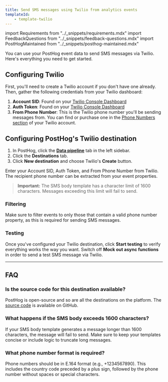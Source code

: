 ```yaml
---
title: Send SMS messages using Twilio from analytics events
templateId:
    - template-twilio
---
```


import Requirements from "../_snippets/requirements.mdx"
import FeedbackQuestions from "../_snippets/feedback-questions.mdx"
import PostHogMaintained from "../_snippets/posthog-maintained.mdx"

You can use your PostHog event data to send SMS messages via Twilio. Here's everything you need to get started.

<Requirements />

## Configuring Twilio

First, you'll need to create a Twilio account if you don't have one already. Then, gather the following credentials from your Twilio dashboard:

1. **Account SID**: Found on your [Twilio Console Dashboard](https://console.twilio.com/)
2. **Auth Token**: Found on your [Twilio Console Dashboard](https://console.twilio.com/)
3. **From Phone Number**: This is the Twilio phone number you'll be sending messages from. You can find or purchase one in the [Phone Numbers section](https://console.twilio.com/us1/develop/phone-numbers/manage/incoming) of your Twilio account.

## Configuring PostHog's Twilio destination

1. In PostHog, click the **[Data pipeline](https://us.posthog.com/pipeline/overview)** tab in the left sidebar.
2. Click the **Destinations** tab.
3. Click **New destination** and choose Twilio's **Create** button.

Enter your Account SID, Auth Token, and From Phone Number from Twilio. The recipient phone number can be extracted from your event properties.

> **Important:** The SMS body template has a character limit of 1600 characters. Messages exceeding this limit will fail to send.

<HideOnCDPIndex>

### Filtering

Make sure to filter events to only those that contain a valid phone number property, as this is required for sending SMS messages.

### Testing

Once you've configured your Twilio destination, click **Start testing** to verify everything works the way you want. Switch off **Mock out async functions** in order to send a test SMS message via Twilio.

***

<TemplateParameters />

## FAQ

### Is the source code for this destination available?

PostHog is open-source and so are all the destinations on the platform. The [source code](https://github.com/PostHog/posthog/blob/master/posthog/cdp/templates/webhook/template_twilio.py) is available on GitHub.

### What happens if the SMS body exceeds 1600 characters?

If your SMS body template generates a message longer than 1600 characters, the message will fail to send. Make sure to keep your templates concise or include logic to truncate long messages.

### What phone number format is required?

Phone numbers should be in E.164 format (e.g., +1234567890). This includes the country code preceded by a plus sign, followed by the phone number without spaces or special characters.

<PostHogMaintained />

<FeedbackQuestions />

</HideOnCDPIndex> 